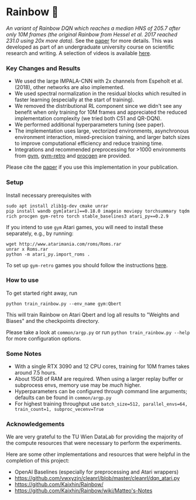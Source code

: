 # Rainbow 🌈

*An variant of Rainbow DQN which reaches a median HNS of 205.7 after only 10M frames (the original Rainbow from Hessel et al. 2017 reached 231.0 using 20x more data).* See the [paper](https://arxiv.org/abs/2111.10247) for more details. This was developed as part of an undergraduate university course on scientific research and writing. A selection of videos is available [here](https://drive.google.com/drive/folders/1bNRyHcDYxSbww1aGskhqoMA2OurJXtOU).

### Key Changes and Results
- We used the large IMPALA-CNN with 2x channels from Espeholt et al. (2018), other networks are also implemented.
- We used spectral normalization in the residual blocks which resulted in faster learning (especially at the start of training).
- We removed the distributional RL component since we didn't see any benefit when only training for 10M frames and appreciated the reduced implementation complexity (we tried both C51 and QR-DQN).
- We performed additional hyperparameters tuning (see paper).
- The implementation uses large, vectorized environments, asynchronous environment interaction, mixed-precision training, and larger batch sizes to improve computational efficiency and reduce training time.
- Integrations and recommended preprocessing for >1000 environments from [gym](https://github.com/openai/gym), [gym-retro](https://github.com/openai/retro) and [procgen](https://github.com/openai/procgen) are provided.

Please cite the [paper](https://arxiv.org/abs/2111.10247) if you use this implementation in your publication.

### Setup

Install necessary prerequisites with

```
sudo apt install zlib1g-dev cmake unrar
pip install wandb gym[atari]==0.18.0 imageio moviepy torchsummary tqdm rich procgen gym-retro torch stable_baselines3 atari_py==0.2.9
```

If you intend to use `gym` Atari games, you will need to install these separately, e.g., by running:

```
wget http://www.atarimania.com/roms/Roms.rar 
unrar x Roms.rar
python -m atari_py.import_roms .
```

To set up `gym-retro` games you should follow the instructions [here](https://retro.readthedocs.io/en/latest/getting_started.html#importing-roms).

### How to use

To get started right away, run

```
python train_rainbow.py --env_name gym:Qbert
```

This will train Rainbow on Atari Qbert and log all results to "Weights and Biases" and the checkpoints directory.

Please take a look at `common/argp.py` or run `python train_rainbow.py --help` for more configuration options.

### Some Notes
- With a single RTX 3090 and 12 CPU cores, training for 10M frames takes around 7.5 hours.
- About 15GB of RAM are required. When using a larger replay buffer or subprocess envs, memory use may be *much* higher.
- Hyperparameters can be configured through command line arguments; defaults can be found in `common/argp.py`
- For highest training throughput use `batch_size=512, parallel_envs=64, train_count=1, subproc_vecenv=True`

### Acknowledgements

We are very grateful to the TU Wien DataLab for providing the majority of the compute resources that were necessary to perform the experiments.

Here are some other implementations and resources that were helpful in the completion of this project:
- OpenAI Baselines (especially for preprocessing and Atari wrappers)
- https://github.com/vwxyzjn/cleanrl/blob/master/cleanrl/dqn_atari.py
- https://github.com/Kaixhin/Rainbow/
- https://github.com/Kaixhin/Rainbow/wiki/Matteo's-Notes
